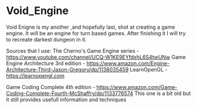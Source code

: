 # Void_Engine
Void Enigne is my another ,and hopefully last, shot at creating a game engine. It will be an engine for turn based games.
After finishing it I will try to recreate darkest dungeon in it.


Sources that I use:
The Cherno's Game Engine series - https://www.youtube.com/channel/UCQ-W1KE9EYfdxhL6S4twUNw
Game Engine Architecture 3rd edition - https://www.amazon.com/Engine-Architecture-Third-Jason-Gregory/dp/1138035459
LearnOpenGL - https://learnopengl.com

Game Coding Complete 4th edition - https://www.amazon.com/Game-Coding-Complete-Fourth-McShaffry/dp/1133776574
This one is a bit old but it still provides usefull information and techniques
